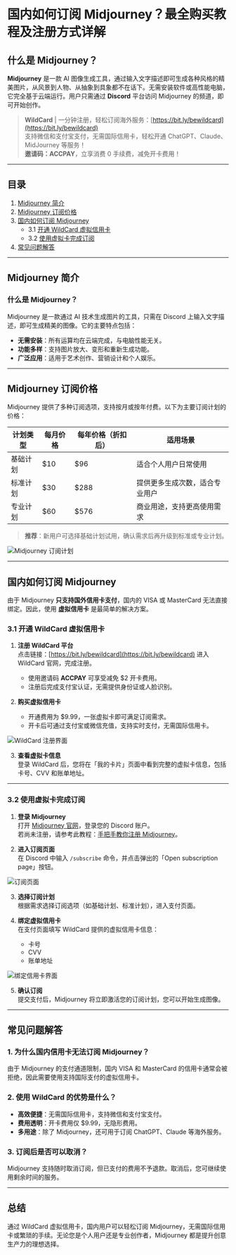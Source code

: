 # 国内如何订阅 Midjourney？最全购买教程及注册方式详解

## 什么是 Midjourney？

**Midjourney** 是一款 AI 图像生成工具，通过输入文字描述即可生成各种风格的精美图片，从风景到人物、从抽象到具象都不在话下。无需安装软件或高性能电脑，它完全基于云端运行。用户只需通过 **Discord** 平台访问 Midjourney 的频道，即可开始创作。

> **WildCard** | 一分钟注册，轻松订阅海外服务：[https://bit.ly/bewildcard](https://bit.ly/bewildcard)  
> 支持微信和支付宝支付，无需国际信用卡，轻松开通 ChatGPT、Claude、MidJourney 等服务！  
> **邀请码：ACCPAY**，立享消费 0 手续费，减免开卡费用！

---

## 目录

1. [Midjourney 简介](#midjourney-简介)  
2. [Midjourney 订阅价格](#midjourney-订阅价格)  
3. [国内如何订阅 Midjourney](#国内如何订阅-midjourney)  
   - 3.1 [开通 WildCard 虚拟信用卡](#开通-wildcard-虚拟信用卡)  
   - 3.2 [使用虚拟卡完成订阅](#使用虚拟卡完成订阅)  
4. [常见问题解答](#常见问题解答)  

---

## Midjourney 简介

### 什么是 Midjourney？

Midjourney 是一款通过 AI 技术生成图片的工具，只需在 Discord 上输入文字描述，即可生成精美的图像。它的主要特点包括：

- **无需安装**：所有运算均在云端完成，与电脑性能无关。  
- **功能多样**：支持图片放大、变形和重新生成功能。  
- **广泛应用**：适用于艺术创作、营销设计和个人娱乐。

---

## Midjourney 订阅价格

Midjourney 提供了多种订阅选项，支持按月或按年付费。以下为主要订阅计划的价格：

| 计划类型      | 每月价格 | 每年价格（折扣后） | 适用场景                      |
| ------------- | -------- | ------------------ | ----------------------------- |
| 基础计划      | $10      | $96                | 适合个人用户日常使用          |
| 标准计划      | $30      | $288               | 提供更多生成次数，适合专业用户 |
| 专业计划      | $60      | $576               | 商业用途，支持更高使用需求    |

> **推荐**：新用户可选择基础计划试用，确认需求后再升级到标准或专业计划。

![Midjourney 订阅计划](https://gpt-zhinan.oss-rg-china-mainland.aliyuncs.com/202403042351375.png)

---

## 国内如何订阅 Midjourney

由于 Midjourney **只支持国外信用卡支付**，国内的 VISA 或 MasterCard 无法直接绑定。因此，使用 **虚拟信用卡** 是最简单的解决方案。

### 3.1 开通 WildCard 虚拟信用卡

1. **注册 WildCard 平台**  
   点击链接：[https://bit.ly/bewildcard](https://bit.ly/bewildcard) 进入 WildCard 官网，完成注册。  
   - 使用邀请码 **ACCPAY** 可享受减免 $2 开卡费用。  
   - 注册后完成支付宝认证，无需提供身份证或人脸识别。

2. **购买虚拟信用卡**  
   - 开通费用为 $9.99，一张虚拟卡即可满足订阅需求。  
   - 开卡后可通过支付宝或微信充值，支持实时支付，无需国际信用卡。

![WildCard 注册界面](https://gpt-zhinan.oss-rg-china-mainland.aliyuncs.com/202403042348870.png)

3. **查看虚拟卡信息**  
   登录 WildCard 后，您将在「我的卡片」页面中看到完整的虚拟卡信息，包括卡号、CVV 和账单地址。

---

### 3.2 使用虚拟卡完成订阅

1. **登录 Midjourney**  
   打开 [Midjourney 官网](https://www.midjourney.com/explore)，登录您的 Discord 账户。  
   若尚未注册，请参考此教程：[手把手教你注册 Midjourney](https://www.gpt-zhinan.com/2024/03/03/how_to_register_midjourney/)。

2. **进入订阅页面**  
   在 Discord 中输入 `/subscribe` 命令，并点击弹出的「Open subscription page」按钮。

![订阅页面](https://gpt-zhinan.oss-rg-china-mainland.aliyuncs.com/202403051911952.png)

3. **选择订阅计划**  
   根据需求选择订阅选项（如基础计划、标准计划），进入支付页面。

4. **绑定虚拟信用卡**  
   在支付页面填写 WildCard 提供的虚拟信用卡信息：  
   - 卡号  
   - CVV  
   - 账单地址  

![绑定信用卡界面](https://gpt-zhinan.oss-rg-china-mainland.aliyuncs.com/202403050003680.png)

5. **确认订阅**  
   提交支付后，Midjourney 将立即激活您的订阅计划，您可以开始生成图像。

---

## 常见问题解答

### 1. 为什么国内信用卡无法订阅 Midjourney？

由于 Midjourney 的支付通道限制，国内 VISA 和 MasterCard 的信用卡通常会被拒绝，因此需要使用支持国际支付的虚拟信用卡。

### 2. 使用 WildCard 的优势是什么？

- **高效便捷**：无需国际信用卡，支持微信和支付宝支付。  
- **费用透明**：开卡费用仅 $9.99，无隐形费用。  
- **多用途**：除了 Midjourney，还可用于订阅 ChatGPT、Claude 等海外服务。

### 3. 订阅后是否可以取消？

Midjourney 支持随时取消订阅，但已支付的费用不予退款。取消后，您可继续使用剩余时间的服务。

---

## 总结

通过 WildCard 虚拟信用卡，国内用户可以轻松订阅 Midjourney，无需国际信用卡或繁琐的手续。无论您是个人用户还是专业创作者，Midjourney 都是提升创意生产力的理想选择。



